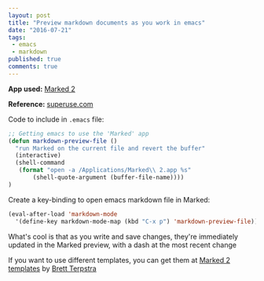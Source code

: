 ```yaml
---
layout: post
title: "Preview markdown documents as you work in emacs"
date: "2016-07-21"
tags:
 - emacs
 - markdown
published: true
comments: true
---
```


**App used:** [Marked 2](http://marked2app.com/)

**Reference:** [superuse.com](http://superuser.com/questions/569517/is-there-an-extension-that-previews-markdown-instantly)

Code to include in `.emacs` file:

```lisp
;; Getting emacs to use the 'Marked' app
(defun markdown-preview-file ()
  "run Marked on the current file and revert the buffer"
  (interactive)
  (shell-command
   (format "open -a /Applications/Marked\\ 2.app %s"
       (shell-quote-argument (buffer-file-name))))
)
```


Create a key-binding to open emacs markdown file in Marked:

```lisp
(eval-after-load 'markdown-mode
  '(define-key markdown-mode-map (kbd "C-x p") 'markdown-preview-file))
```

What's cool is that as you write and save changes, they're immediately updated in the Marked preview, with a dash at the most recent change

If you want to use different templates, you can get them at [Marked 2 templates](https://github.com/ttscoff/MarkedCustomStyles) by [Brett Terpstra](https://github.com/ttscoff)



